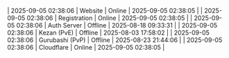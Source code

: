 | 2025-09-05 02:38:06 | Website | Online | 2025-09-05 02:38:05 |
| 2025-09-05 02:38:06 | Registration | Online | 2025-09-05 02:38:05 |
| 2025-09-05 02:38:06 | Auth Server | Offline | 2025-08-18 09:33:31 |
| 2025-09-05 02:38:06 | Kezan (PvE) | Offline | 2025-08-03 17:58:02 |
| 2025-09-05 02:38:06 | Gurubashi (PvP) | Offline | 2025-08-23 21:44:06 |
| 2025-09-05 02:38:06 | Cloudflare | Online | 2025-09-05 02:38:05 |
